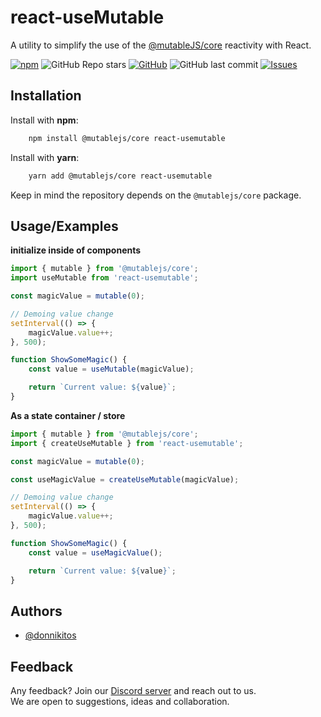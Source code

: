 # react-useMutable

A utility to simplify the use of the [@mutableJS/core](https://www.npmjs.com/package/@mutablejs/core) reactivity with React.

[![npm](https://img.shields.io/npm/dt/react-usemutable?style=for-the-badge)](https://www.npmjs.com/package/react-usemutable) ![GitHub Repo stars](https://img.shields.io/github/stars/react-useMutable?label=GitHub%20Stars&style=for-the-badge) [![GitHub](https://img.shields.io/github/license/react-useMutable?color=blue&style=for-the-badge)](https://github.com/react-useMutable/blob/master/LICENSE)
![GitHub last commit](https://img.shields.io/github/last-commit/react-useMutable?style=for-the-badge) [![Issues](https://img.shields.io/github/issues/react-useMutable?style=for-the-badge)](https://github.com/react-useMutable/issues)

## Installation

Install with **npm**:

```bash
    npm install @mutablejs/core react-usemutable
```

Install with **yarn**:

```bash
    yarn add @mutablejs/core react-usemutable
```

Keep in mind the repository depends on the `@mutablejs/core` package.

## Usage/Examples

**initialize inside of components**

```typescript
import { mutable } from '@mutablejs/core';
import useMutable from 'react-usemutable';

const magicValue = mutable(0);

// Demoing value change
setInterval(() => {
	magicValue.value++;
}, 500);

function ShowSomeMagic() {
	const value = useMutable(magicValue);

	return `Current value: ${value}`;
}
```

**As a state container / store**

```typescript
import { mutable } from '@mutablejs/core';
import { createUseMutable } from 'react-usemutable';

const magicValue = mutable(0);

const useMagicValue = createUseMutable(magicValue);

// Demoing value change
setInterval(() => {
	magicValue.value++;
}, 500);

function ShowSomeMagic() {
	const value = useMagicValue();

	return `Current value: ${value}`;
}
```

## Authors

-   [@donnikitos](https://www.github.com/donnikitos)

## Feedback

Any feedback? Join our [Discord server](https://discord.gg/gNdgy8uS3R) and reach out to us.\
We are open to suggestions, ideas and collaboration.
